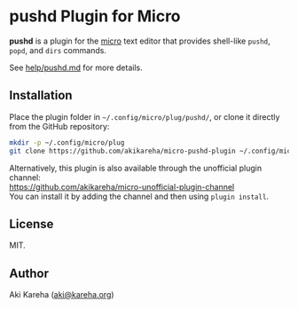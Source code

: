 # pushd Plugin for Micro

**pushd** is a plugin for the
[micro](https://micro-editor.github.io/) text editor that provides shell-like
`pushd`, `popd`, and `dirs` commands.

See [help/pushd.md](help/pushd.md) for more details.

## Installation

Place the plugin folder in `~/.config/micro/plug/pushd/`, or clone it
directly from the GitHub repository:

```sh
mkdir -p ~/.config/micro/plug
git clone https://github.com/akikareha/micro-pushd-plugin ~/.config/micro/plug/pushd
```

Alternatively, this plugin is also available through the unofficial plugin
channel:  
https://github.com/akikareha/micro-unofficial-plugin-channel  
You can install it by adding the channel and then using `plugin install`.

## License

MIT.

## Author

Aki Kareha (aki@kareha.org)
